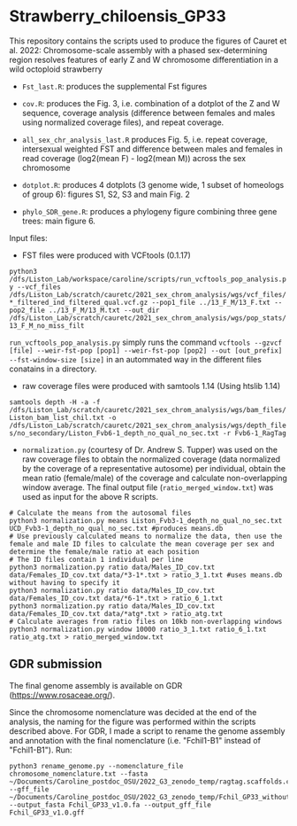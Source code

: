 # Strawberry_chiloensis_GP33

This repository contains the scripts used to produce the figures of Cauret et al. 2022: Chromosome-scale assembly with a phased sex-determining region resolves features of early Z and W chromosome differentiation in a wild octoploid strawberry

- `Fst_last.R`: produces the supplemental Fst figures

- `cov.R`: produces the Fig. 3, i.e. combination of a dotplot of the Z and W sequence, coverage analysis (difference between females and males using normalized coverage files), and repeat coverage.

- `all_sex_chr_analysis_last.R` produces Fig. 5, i.e. repeat coverage, intersexual weighted FST and difference between males and females in read coverage (log2(mean F) - log2(mean M)) across the sex chromosome

- `dotplot.R`: produces 4 dotplots (3 genome wide, 1 subset of homeologs of group 6): figures S1, S2, S3 and main Fig. 2 

- `phylo_SDR_gene.R`: produces a phylogeny figure combining three gene trees: main figure 6. 

Input files:

- FST files were produced with VCFtools (0.1.17) 

```python3 /dfs/Liston_Lab/workspace/caroline/scripts/run_vcftools_pop_analysis.py --vcf_files /dfs/Liston_Lab/scratch/cauretc/2021_sex_chrom_analysis/wgs/vcf_files/*_filtered_ind_filtered_qual.vcf.gz --pop1_file ../13_F_M/13_F.txt --pop2_file ../13_F_M/13_M.txt --out_dir /dfs/Liston_Lab/scratch/cauretc/2021_sex_chrom_analysis/wgs/pop_stats/13_F_M_no_miss_filt```

`run_vcftools_pop_analysis.py` simply runs the command `vcftools --gzvcf [file] --weir-fst-pop [pop1] --weir-fst-pop [pop2] --out [out_prefix] --fst-window-size [size]` in an autommated way in the different files conatains in a directory. 

- raw coverage files were produced with samtools 1.14 (Using htslib 1.14)

```samtools depth -H -a -f /dfs/Liston_Lab/scratch/cauretc/2021_sex_chrom_analysis/wgs/bam_files/Liston_bam_list_chil.txt -o /dfs/Liston_Lab/scratch/cauretc/2021_sex_chrom_analysis/wgs/depth_files/no_secondary/Liston_Fvb6-1_depth_no_qual_no_sec.txt -r Fvb6-1_RagTag```

- `normalization.py` (courtesy of Dr. Andrew S. Tupper) was used on the raw coverage files to obtain the normalized coverage (data normalized by the coverage of a representative autosome) per individual, obtain the mean ratio (female/male) of the coverage and calculate non-overlapping window average. The final output file (`ratio_merged_window.txt`) was used as input for the above R scripts.
```
# Calculate the means from the autosomal files
python3 normalization.py means Liston_Fvb3-1_depth_no_qual_no_sec.txt UCD_Fvb3-1_depth_no_qual_no_sec.txt #produces means.db
# Use previously calculated means to normalize the data, then use the female and male ID files to calculate the mean coverage per sex and determine the female/male ratio at each position
# The ID files contain 1 individual per line
python3 normalization.py ratio data/Males_ID_cov.txt data/Females_ID_cov.txt data/*3-1*.txt > ratio_3_1.txt #uses means.db without having to specify it
python3 normalization.py ratio data/Males_ID_cov.txt data/Females_ID_cov.txt data/*6-1*.txt > ratio_6_1.txt
python3 normalization.py ratio data/Males_ID_cov.txt data/Females_ID_cov.txt data/*atg*.txt > ratio_atg.txt
# Calculate averages from ratio files on 10kb non-overlapping windows
python3 normalization.py window 10000 ratio_3_1.txt ratio_6_1.txt ratio_atg.txt > ratio_merged_window.txt
```

## GDR submission

The final genome assembly is available on GDR (https://www.rosaceae.org/).

Since the chromosome nomenclature was decided at the end of the analysis, the naming for the figure was performed within the scripts described above. For GDR, I made a script to rename the genome assembly and annotation with the final nomenclature (i.e. "Fchil1-B1" instead of "Fchil1-B1"). 
Run: 
```
python3 rename_genome.py --nomenclature_file chromosome_nomenclature.txt --fasta ~/Documents/Caroline_postdoc_OSU/2022_G3_zenodo_temp/ragtag.scaffolds.curated.reorientated.fasta --gff_file ~/Documents/Caroline_postdoc_OSU/2022_G3_zenodo_temp/Fchil_GP33_withoutW_v0.1.gff_polished --output_fasta Fchil_GP33_v1.0.fa --output_gff_file Fchil_GP33_v1.0.gff
```